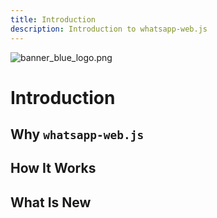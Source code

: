 ```yaml
---
title: Introduction
description: Introduction to whatsapp-web.js
---
```


<html>
    <img :src="$withBase('../banner_blue_logo.png')" alt="banner_blue_logo.png">
<html/>

# Introduction


## Why `whatsapp-web.js`


## How It Works


## What Is New